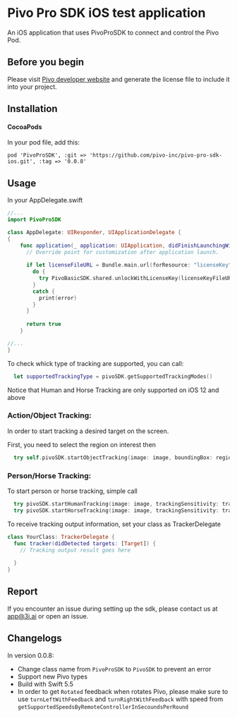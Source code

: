 # Pivo Pro SDK iOS test application

An iOS application that uses PivoProSDK to connect and control the Pivo Pod.

## Before you begin

Please visit [Pivo developer website](https://developer.pivo.app/) and generate the license file to include it into your project. 

## Installation

#### CocoaPods
In your pod file, add this:

```
pod 'PivoProSDK', :git => 'https://github.com/pivo-inc/pivo-pro-sdk-ios.git', :tag => '0.0.8'
```
## Usage

In your AppDelegate.swift

```swift
//...
import PivoProSDK

class AppDelegate: UIResponder, UIApplicationDelegate {
{
    func application(_ application: UIApplication, didFinishLaunchingWithOptions launchOptions: [UIApplication.LaunchOptionsKey: Any]?) -> Bool {
      // Override point for customization after application launch.
      
      if let licenseFileURL = Bundle.main.url(forResource: "licenseKey", withExtension: "json") {
        do {
          try PivoBasicSDK.shared.unlockWithLicenseKey(licenseKeyFileURL: licenseFileURL)
        }
        catch {
          print(error)
        }
      }
      
      return true
    }

//...
}
```

To check whick type of tracking are supported, you can call:

```swift
  let supportedTrackingType = pivoSDK.getSupportedTrackingModes()
```

Notice that Human and Horse Tracking are only supported on iOS 12 and above

### Action/Object Tracking:

In order to start tracking a desired target on the screen.

First, you need to select the region on interest then
```swift
  try self.pivoSDK.startObjectTracking(image: image, boundingBox: regionOfInterest, trackingSensitivity: trackingSensitivity, delegate: self)
```

### Person/Horse Tracking:

To start person or horse tracking, simple call

```swift
  try pivoSDK.startHumanTracking(image: image, trackingSensitivity: trackingSensitivity, delegate: self)
  try pivoSDK.startHorseTracking(image: image, trackingSensitivity: trackingSensitivity, delegate: self)
```

To receive tracking output information, set your class as TrackerDelegate
```swift
class YourClass: TrackerDelegate {
  func tracker(didDetected targets: [Target]) {
    // Tracking output result goes here
    
  }
}
```

## Report
If you encounter an issue during setting up the sdk, please contact us at app@3i.ai or open an issue.

## Changelogs

In version 0.0.8:
- Change class name from `PivoProSDK` to `PivoSDK` to prevent an error
- Support new Pivo types
- Build with Swift 5.5
- In order to get `Rotated` feedback when rotates Pivo, please make sure to use `turnLeftWithFeedback` and `turnRightWithFeedback` with speed from `getSupportedSpeedsByRemoteControllerInSecoundsPerRound`
